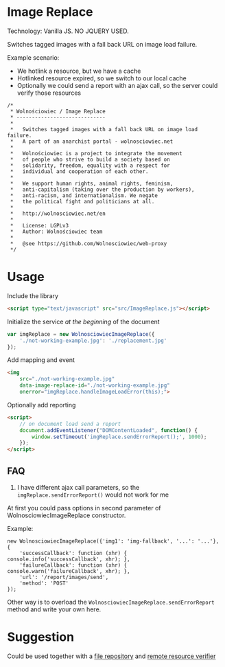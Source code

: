 Image Replace
=============

Technology: Vanilla JS. NO JQUERY USED.

Switches tagged images with a fall back URL on image load failure.

Example scenario:
- We hotlink a resource, but we have a cache
- Hotlinked resource expired, so we switch to our local cache
- Optionally we could send a report with an ajax call, so the server could verify those resources

```
/*
 * Wolnościowiec / Image Replace
 * -----------------------------
 *
 *   Switches tagged images with a fall back URL on image load failure.
 *   A part of an anarchist portal - wolnosciowiec.net
 *
 *   Wolnościowiec is a project to integrate the movement
 *   of people who strive to build a society based on
 *   solidarity, freedom, equality with a respect for
 *   individual and cooperation of each other.
 *
 *   We support human rights, animal rights, feminism,
 *   anti-capitalism (taking over the production by workers),
 *   anti-racism, and internationalism. We negate
 *   the political fight and politicians at all.
 *
 *   http://wolnosciowiec.net/en
 *
 *   License: LGPLv3
 *   Author: Wolnościowiec team
 *   
 *   @see https://github.com/Wolnosciowiec/web-proxy
 */
 ```

Usage
=====

Include the library

```html
<script type="text/javascript" src="src/ImageReplace.js"></script>
```

Initialize the service *at the beginning* of the document

```js
var imgReplace = new WolnosciowiecImageReplace({
    './not-working-example.jpg': './replacement.jpg'
});
```

Add mapping and event

```html
<img
    src="./not-working-example.jpg"
    data-image-replace-id="./not-working-example.jpg"
    onerror="imgReplace.handleImageLoadError(this);">
```

Optionally add reporting

```html
<script>
    // on document load send a report
    document.addEventListener("DOMContentLoaded", function() {
        window.setTimeout('imgReplace.sendErrorReport();', 1000);
    });
</script>
```

## FAQ

1. I have different ajax call parameters, so the `imgReplace.sendErrorReport()` would not work for me

At first you could pass options in second parameter of WolnosciowiecImageReplace constructor.

Example:

```
new WolnosciowiecImageReplace({'img1': 'img-fallback', '...': '...'}, {
    'successCallback': function (xhr) { console.info('successCallback', xhr); },
    'failureCallback': function (xhr) { console.warn('failureCallback', xhr); },
    'url': '/report/images/send',
    'method': 'POST'
});
```

Other way is to overload the `WolnosciowiecImageReplace.sendErrorReport` method and write your own here.

Suggestion
==========

Could be used together with a [file repository](https://github.com/Wolnosciowiec/image-repository) and [remote resource verifier](https://github.com/Wolnosciowiec/remote-resource-verifier)
